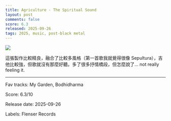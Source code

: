 ```yaml
---
title: Agriculture - The Spiritual Sound
layout: post
comments: false
score: 6.3
released: 2025-09-26
tags: 2025, music, post-black metal
---
```


![](https://f4.bcbits.com/img/a0401935823_16.jpg)

這張製作比較精良，融合了比較多風格（第一首歌我就覺得很像 Sepultura），吉他比較強，但歌就沒有那麼好聽。多了很多抒情橋段，但怎麼說了... not really feeling it.

---

Fav tracks: My Garden, Bodhidharma

Score: 6.3/10

Release date: 2025-09-26

Labels: Flenser Records

